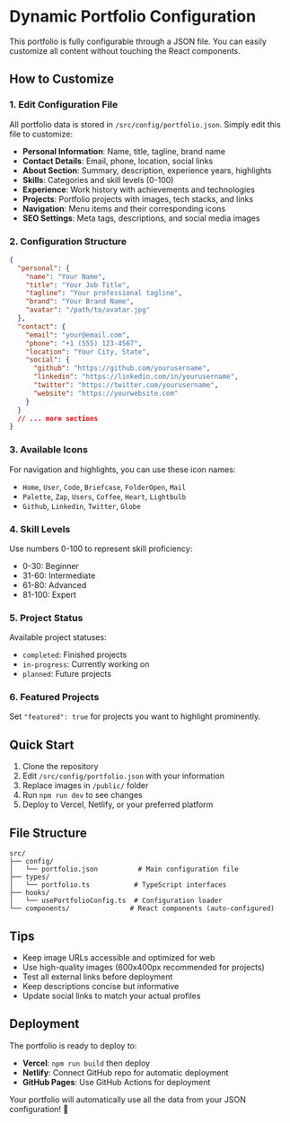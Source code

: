 # Dynamic Portfolio Configuration

This portfolio is fully configurable through a JSON file. You can easily customize all content without touching the React components.

## How to Customize

### 1. Edit Configuration File
All portfolio data is stored in `/src/config/portfolio.json`. Simply edit this file to customize:

- **Personal Information**: Name, title, tagline, brand name
- **Contact Details**: Email, phone, location, social links
- **About Section**: Summary, description, experience years, highlights
- **Skills**: Categories and skill levels (0-100)
- **Experience**: Work history with achievements and technologies
- **Projects**: Portfolio projects with images, tech stacks, and links
- **Navigation**: Menu items and their corresponding icons
- **SEO Settings**: Meta tags, descriptions, and social media images

### 2. Configuration Structure

```json
{
  "personal": {
    "name": "Your Name",
    "title": "Your Job Title",
    "tagline": "Your professional tagline",
    "brand": "Your Brand Name",
    "avatar": "/path/to/avatar.jpg"
  },
  "contact": {
    "email": "your@email.com",
    "phone": "+1 (555) 123-4567",
    "location": "Your City, State",
    "social": {
      "github": "https://github.com/yourusername",
      "linkedin": "https://linkedin.com/in/yourusername",
      "twitter": "https://twitter.com/yourusername", 
      "website": "https://yourwebsite.com"
    }
  }
  // ... more sections
}
```

### 3. Available Icons

For navigation and highlights, you can use these icon names:
- `Home`, `User`, `Code`, `Briefcase`, `FolderOpen`, `Mail`
- `Palette`, `Zap`, `Users`, `Coffee`, `Heart`, `Lightbulb`
- `Github`, `Linkedin`, `Twitter`, `Globe`

### 4. Skill Levels
Use numbers 0-100 to represent skill proficiency:
- 0-30: Beginner
- 31-60: Intermediate  
- 61-80: Advanced
- 81-100: Expert

### 5. Project Status
Available project statuses:
- `completed`: Finished projects
- `in-progress`: Currently working on
- `planned`: Future projects

### 6. Featured Projects
Set `"featured": true` for projects you want to highlight prominently.

## Quick Start

1. Clone the repository
2. Edit `/src/config/portfolio.json` with your information
3. Replace images in `/public/` folder
4. Run `npm run dev` to see changes
5. Deploy to Vercel, Netlify, or your preferred platform

## File Structure

```
src/
├── config/
│   └── portfolio.json          # Main configuration file
├── types/
│   └── portfolio.ts           # TypeScript interfaces
├── hooks/
│   └── usePortfolioConfig.ts  # Configuration loader
└── components/               # React components (auto-configured)
```

## Tips

- Keep image URLs accessible and optimized for web
- Use high-quality images (600x400px recommended for projects)
- Test all external links before deployment
- Keep descriptions concise but informative
- Update social links to match your actual profiles

## Deployment

The portfolio is ready to deploy to:
- **Vercel**: `npm run build` then deploy
- **Netlify**: Connect GitHub repo for automatic deployment
- **GitHub Pages**: Use GitHub Actions for deployment

Your portfolio will automatically use all the data from your JSON configuration! 🚀
